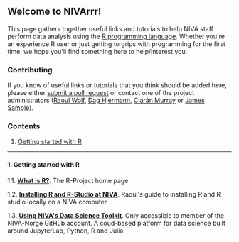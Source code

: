 ## Welcome to NIVArrr!

This page gathers together useful links and tutorials to help NIVA staff perform data analysis using the [R programming language](https://www.r-project.org/about.html). Whether you're an experience R user or just getting to grips with programming for the first time, we hope you'll find something here to help/interest you.

### Contributing

If you know of useful links or tutorials that you think should be added here, please either [submit a pull request](https://github.com/NIVANorge/NIVArrr/pulls) or contact one of the project administrators ([Raoul Wolf](mailto:Raoul.Wolf@niva.no), [Dag Hjermann](mailto:Dag.Hjermann@niva.no), [Ciarán Murray](mailto:CJM@niva-dk.dk) or [James Sample](mailto:james.sample@niva.no)).

### Contents

 1. [Getting started with R](https://github.com/NIVANorge/NIVArrr/blob/master/README.md#1-getting-started-with-r)
 
 ___

#### 1. Getting started with R

 1.1. **[What is R?](https://www.r-project.org/about.html)**. The R-Project home page
 
 1.2. **[Installing R and R-Studio at NIVA](https://github.com/NIVANorge/NIVArrr/blob/master/pdf/raoul_w_faglunsj_r.pdf)**. Raoul's guide to installing R and R studio locally on a NIVA computer
 
 1.3. **[Using NIVA's Data Science Toolkit](https://github.com/NIVANorge/niva_datasci_toolkit)**. Only accessible to member of the NIVA-Norge GitHub account. A coud-based platform for data science built around JupyterLab, Python, R and Julia
